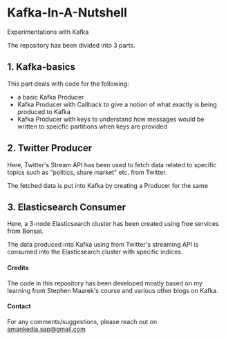 # Kafka-In-A-Nutshell
Experimentations with Kafka

The repository has been divided into 3 parts.

## 1. Kafka-basics
This part deals with code for the following:

* a basic Kafka Producer
* Kafka Producer with Callback to give a notion of what exactly is being produced to Kafka
* Kafka Producer with keys to understand how messages would be written to speicfic partitions when keys are provided

## 2. Twitter Producer

Here, Twitter's Stream API has been used to fetch data related to specific topics such as "politics, share market" etc. from Twitter.

The fetched data is put into Kafka by creating a Producer for the same

## 3. Elasticsearch Consumer

Here, a 3-node Elasticsearch cluster has been created using free services from Bonsai.

The data produced into Kafka using from Twitter's streaming API is consumed into the Elasticsearch cluster with specific indices.

#### Credits
The code in this repository has been developed mostly based on my learning from Stephen Maarek's course and various other blogs on Kafka.

#### Contact

For any comments/suggestions, please reach out on amankedia.sap@gmail.com
